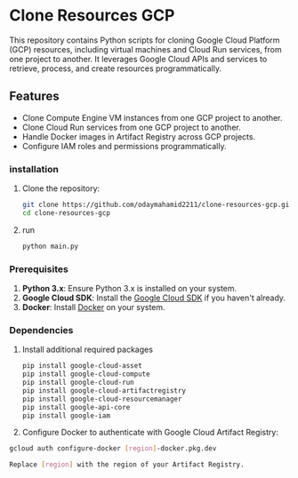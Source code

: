 # Clone Resources GCP

This repository contains Python scripts for cloning Google Cloud Platform (GCP) resources, including virtual machines and Cloud Run services, from one project to another. It leverages Google Cloud APIs and services to retrieve, process, and create resources programmatically.

## Features

- Clone Compute Engine VM instances from one GCP project to another.
- Clone Cloud Run services from one GCP project to another.
- Handle Docker images in Artifact Registry across GCP projects.
- Configure IAM roles and permissions programmatically.
  
### installation
1. Clone the repository:
   ```bash
   git clone https://github.com/odaymahamid2211/clone-resources-gcp.git
   cd clone-resources-gcp

2. run
   ```bash
   python main.py

### Prerequisites

1. **Python 3.x**: Ensure Python 3.x is installed on your system.
2. **Google Cloud SDK**: Install the [Google Cloud SDK](https://cloud.google.com/sdk/docs/install) if you haven't already.
3. **Docker**: Install [Docker](https://docs.docker.com/get-docker/) on your system.
   
### Dependencies

1. Install additional required packages
   ```bash
   pip install google-cloud-asset
   pip install google-cloud-compute
   pip install google-cloud-run
   pip install google-cloud-artifactregistry
   pip install google-cloud-resourcemanager
   pip install google-api-core
   pip install google-iam

2. Configure Docker to authenticate with Google Cloud Artifact Registry:
  ```bash
  gcloud auth configure-docker [region]-docker.pkg.dev

  Replace [region] with the region of your Artifact Registry.
   











